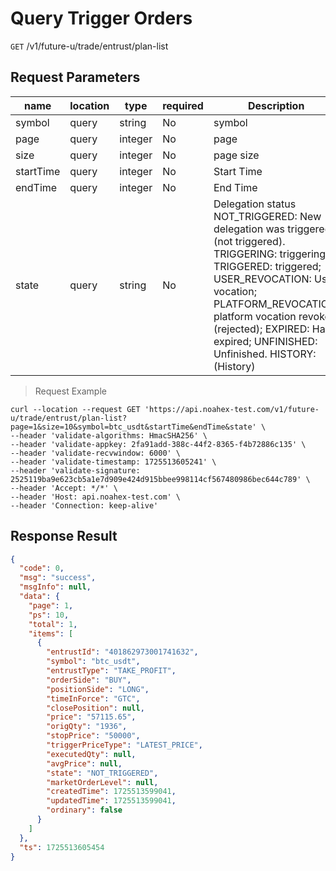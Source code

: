 # Query Trigger Orders

`GET` /v1/future-u/trade/entrust/plan-list

## Request Parameters

| name      | location | type    | required | Description                                                                                                                                                                                                                                                                              |
|-----------|----------|---------|----------|------------------------------------------------------------------------------------------------------------------------------------------------------------------------------------------------------------------------------------------------------------------------------------------|
| symbol    | query    | string  | No       | symbol                                                                                                                                                                                                                                                                                   |
| page      | query    | integer | No       | page                                                                                                                                                                                                                                                                                     |
| size      | query    | integer | No       | page size                                                                                                                                                                                                                                                                                |
| startTime | query    | integer | No       | Start Time                                                                                                                                                                                                                                                                               |
| endTime   | query    | integer | No       | End Time                                                                                                                                                                                                                                                                                 |
| state     | query    | string  | No       | Delegation status NOT_TRIGGERED: New delegation was triggered (not triggered). TRIGGERING: triggering; TRIGGERED: triggered; USER_REVOCATION: User vocation; PLATFORM_REVOCATION: platform vocation revoked (rejected); EXPIRED: Has expired; UNFINISHED: Unfinished. HISTORY: (History) |

> Request Example

```shell
curl --location --request GET 'https://api.noahex-test.com/v1/future-u/trade/entrust/plan-list?page=1&size=10&symbol=btc_usdt&startTime&endTime&state' \
--header 'validate-algorithms: HmacSHA256' \
--header 'validate-appkey: 2fa91add-388c-44f2-8365-f4b72886c135' \
--header 'validate-recvwindow: 6000' \
--header 'validate-timestamp: 1725513605241' \
--header 'validate-signature: 2525119ba9e623cb5a1e7d909e424d915bbee998114cf567480986bec644c789' \
--header 'Accept: */*' \
--header 'Host: api.noahex-test.com' \
--header 'Connection: keep-alive'
```

## Response Result

```json
{
  "code": 0,
  "msg": "success",
  "msgInfo": null,
  "data": {
    "page": 1,
    "ps": 10,
    "total": 1,
    "items": [
      {
        "entrustId": "401862973001741632",
        "symbol": "btc_usdt",
        "entrustType": "TAKE_PROFIT",
        "orderSide": "BUY",
        "positionSide": "LONG",
        "timeInForce": "GTC",
        "closePosition": null,
        "price": "57115.65",
        "origQty": "1936",
        "stopPrice": "50000",
        "triggerPriceType": "LATEST_PRICE",
        "executedQty": null,
        "avgPrice": null,
        "state": "NOT_TRIGGERED",
        "marketOrderLevel": null,
        "createdTime": 1725513599041,
        "updatedTime": 1725513599041,
        "ordinary": false
      }
    ]
  },
  "ts": 1725513605454
}
```

